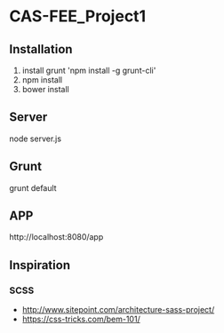 # CAS-FEE_Project1

## Installation
1. install grunt 'npm install -g grunt-cli'
2. npm install
3. bower install

## Server
node server.js

## Grunt
grunt default

## APP
http://localhost:8080/app

## Inspiration
### SCSS
* http://www.sitepoint.com/architecture-sass-project/
* https://css-tricks.com/bem-101/